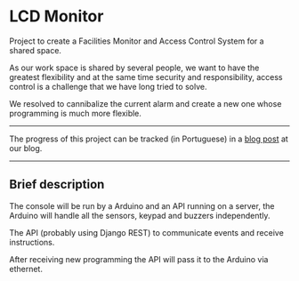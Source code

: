 # LCD Monitor

Project to create a Facilities Monitor and Access Control System  for a shared space.

As our work space is shared by several people, we want to have the greatest flexibility and at the same time security and responsibility, access control is a challenge that we have long tried to solve.

We resolved to cannibalize the current alarm and create a new one whose programming is much more flexible.

---

The progress of this project can be tracked (in Portuguese) in a [blog post](https://blog.lcdporto.org/project-lcd-monitor/) at our blog.

---

## Brief description

The console will be run by a Arduino and an API running on a server, the Arduino will handle all the sensors, keypad and buzzers independently.

The API (probably using Django REST) to communicate events and receive instructions.

After receiving new programming the API will pass it to the Arduino via  ethernet. 
